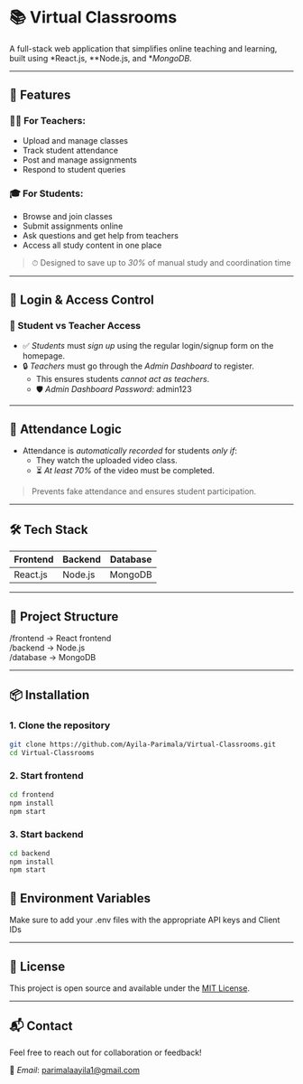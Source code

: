 # 📚 Virtual Classrooms

A full-stack web application that simplifies online teaching and learning, built using *React.js, **Node.js, and **MongoDB*.

---

## 🚀 Features

### 👩‍🏫 For Teachers:
- Upload and manage classes
- Track student attendance
- Post and manage assignments
- Respond to student queries

### 🎓 For Students:
- Browse and join classes
- Submit assignments online
- Ask questions and get help from teachers
- Access all study content in one place

> ⏱ Designed to save up to *30%* of manual study and coordination time

---

## 🔐 Login & Access Control

### 👥 Student vs Teacher Access

- ✅ *Students* must *sign up* using the regular login/signup form on the homepage.
- 🔒 *Teachers* must go through the *Admin Dashboard* to register.
  - This ensures students *cannot act as teachers*.
  - 🛡 *Admin Dashboard Password*: admin123

---

## 🎥 Attendance Logic

- Attendance is *automatically recorded* for students *only if*:
  - They watch the uploaded video class.
  - ⏳ *At least 70%* of the video must be completed.

> Prevents fake attendance and ensures student participation.

---

## 🛠 Tech Stack

| Frontend     | Backend      | Database |
|--------------|--------------|----------|
| React.js     | Node.js      | MongoDB  |


---

## 📂 Project Structure


/frontend     → React frontend  
/backend      → Node.js   
/database     → MongoDB   


---

## 📦 Installation

### 1. Clone the repository

```bash
git clone https://github.com/Ayila-Parimala/Virtual-Classrooms.git
cd Virtual-Classrooms
```

### 2. Start frontend

```bash
cd frontend
npm install
npm start
```

### 3. Start backend

```bash
cd backend
npm install
npm start
```



## 🧪 Environment Variables

Make sure to add your .env files with the appropriate API keys and Client IDs

---

## 📝 License

This project is open source and available under the [MIT License](LICENSE).

---

## 📬 Contact

Feel free to reach out for collaboration or feedback!

📧 *Email*: parimalaayila1@gmail.com
